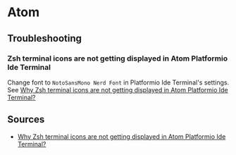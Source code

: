# Atom

## Troubleshooting

### Zsh terminal icons are not getting displayed in Atom Platformio Ide Terminal

Change font to `NotoSansMono Nerd Font` in Platformio Ide Terminal's settings.  
See [Why Zsh terminal icons are not getting displayed in Atom Platformio Ide Terminal?]

## Sources

- [Why Zsh terminal icons are not getting displayed in Atom Platformio Ide Terminal?]

[why zsh terminal icons are not getting displayed in atom platformio ide terminal?]: https://forum.manjaro.org/t/why-zsh-terminal-icons-are-not-getting-displayed-in-atom-platformio-ide-terminal/64885/2
